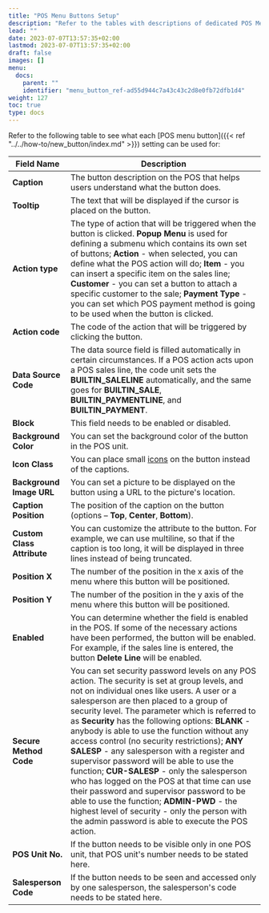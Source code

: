 ```yaml
---
title: "POS Menu Buttons Setup"
description: "Refer to the tables with descriptions of dedicated POS Menu Buttons Setup fields."
lead: ""
date: 2023-07-07T13:57:35+02:00
lastmod: 2023-07-07T13:57:35+02:00
draft: false
images: []
menu:
  docs:
    parent: ""
    identifier: "menu_button_ref-ad55d944c7a43c43c2d8e0fb72dfb1d4"
weight: 127
toc: true
type: docs
---
```


Refer to the following table to see what each [POS menu button]({{< ref "../../how-to/new_button/index.md" >}}) setting can be used for:

| Field Name      | Description |
| ----------- | ----------- |
| **Caption** | The button description on the POS that helps users understand what the button does. |
| **Tooltip** | The text that will be displayed if the cursor is placed on the button.
| **Action type** | The type of action that will be triggered when the button is clicked. **Popup Menu** is used for defining a submenu which contains its own set of buttons; **Action** - when selected, you can define what the POS action will do; **Item** - you can insert a specific item on the sales line; **Customer** - you can set a button to attach a specific customer to the sale; **Payment Type** - you can set which POS payment method is going to be used when the button is clicked. |
| **Action code** | The code of the action that will be triggered by clicking the button. |
| **Data Source Code** | The data source field is filled automatically in certain circumstances. If a POS action acts upon a POS sales line, the code unit sets the **BUILTIN_SALELINE** automatically, and the same goes for **BUILTIN_SALE**, **BUILTIN_PAYMENTLINE**, and **BUILTIN_PAYMENT**. |
| **Block** | This field needs to be enabled or disabled. |
| **Background Color** | You can set the background color of the button in the POS unit. |
| **Icon Class** | You can place small [icons](https://fontawesome.com/v6/search?o=r&m=free) on the button instead of the captions. |
| **Background Image URL** | You can set a picture to be displayed on the button using a URL to the picture's location. |
| **Caption Position** | The position of the caption on the button (options – **Top**, **Center**, **Bottom**). |
| **Custom Class Attribute** | You can customize the attribute to the button. For example, we can use multiline, so that if the caption is too long, it will be displayed in three lines instead of being truncated. |
| **Position X** | The number of the position in the x axis of the menu where this button will be positioned. | 
| **Position Y** | The number of the position in the y axis of the menu where this button will be positioned. |
| **Enabled** | You can determine whether the field is enabled in the POS. If some of the necessary actions have been performed, the button will be enabled. For example, if the sales line is entered, the button **Delete Line** will be enabled. |
| **Secure Method Code** | You can set security password levels on any POS action. The security is set at group levels, and not on individual ones like users. A user or a salesperson are then placed to a group of security level. The parameter which is referred to as **Security** has the following options: **BLANK** - anybody is able to use the function without any access control (no security restrictions); **ANY SALESP** - any salesperson with a register and supervisor password will be able to use the function; **CUR-SALESP** - only the salesperson who has logged on the POS at that time can use their password and supervisor password to be able to use the function; **ADMIN-PWD** - the highest level of security - only the person with the admin password is able to execute the POS action. |
| **POS Unit No.** | If the button needs to be visible only in one POS unit, that POS unit's number needs to be stated here. | 
| **Salesperson Code** | If the button needs to be seen and accessed only by one salesperson, the salesperson's code needs to be stated here. |
